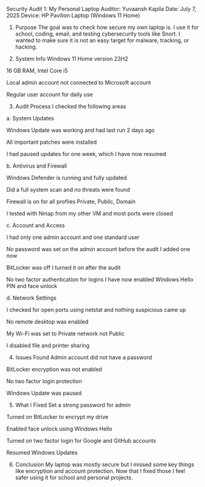 Security Audit 1: My Personal Laptop
Auditor: Yuvaansh Kapila
Date: July 7, 2025
Device: HP Pavilion Laptop (Windows 11 Home)

1. Purpose
The goal was to check how secure my own laptop is. I use it for school, coding, email, and testing cybersecurity tools like Snort. I wanted to make sure it is not an easy target for malware, tracking, or hacking.

2. System Info
Windows 11 Home version 23H2

16 GB RAM, Intel Core i5

Local admin account not connected to Microsoft account

Regular user account for daily use

3. Audit Process
I checked the following areas

a. System Updates

Windows Update was working and had last run 2 days ago

All important patches were installed

I had paused updates for one week, which I have now resumed

b. Antivirus and Firewall

Windows Defender is running and fully updated

Did a full system scan and no threats were found

Firewall is on for all profiles Private, Public, Domain

I tested with Nmap from my other VM and most ports were closed

c. Account and Access

I had only one admin account and one standard user

No password was set on the admin account before the audit I added one now

BitLocker was off I turned it on after the audit

No two factor authentication for logins I have now enabled Windows Hello PIN and face unlock

d. Network Settings

I checked for open ports using netstat and nothing suspicious came up

No remote desktop was enabled

My Wi-Fi was set to Private network not Public

I disabled file and printer sharing

4. Issues Found
Admin account did not have a password

BitLocker encryption was not enabled

No two factor login protection

Windows Update was paused

5. What I Fixed
Set a strong password for admin

Turned on BitLocker to encrypt my drive

Enabled face unlock using Windows Hello

Turned on two factor login for Google and GitHub accounts

Resumed Windows Updates

6. Conclusion
My laptop was mostly secure but I missed some key things like encryption and account protection. Now that I fixed those I feel safer using it for school and personal projects.

